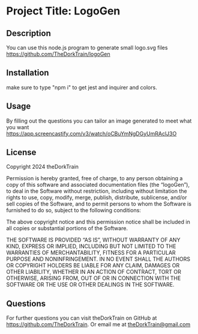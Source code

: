 
# Project Title: LogoGen

## Description
You can use this node.js program to generate small logo.svg files
https://github.com/TheDorkTrain/logoGen

## Installation
make sure to type "npm i" to get jest and inquirer and colors. 

## Usage
By filling out the questions you can tailor an image generated to meet what you want
https://app.screencastify.com/v3/watch/oCBuYmNgDGyUmRAclJ3O

## License
Copyright 2024 theDorkTrain

Permission is hereby granted, free of charge, to any person obtaining a copy of this software and associated documentation files (the “logoGen”), to deal in the Software without restriction, including without limitation the rights to use, copy, modify, merge, publish, distribute, sublicense, and/or sell copies of the Software, and to permit persons to whom the Software is furnished to do so, subject to the following conditions:

The above copyright notice and this permission notice shall be included in all copies or substantial portions of the Software.

THE SOFTWARE IS PROVIDED “AS IS”, WITHOUT WARRANTY OF ANY KIND, EXPRESS OR IMPLIED, INCLUDING BUT NOT LIMITED TO THE WARRANTIES OF MERCHANTABILITY, FITNESS FOR A PARTICULAR PURPOSE AND NONINFRINGEMENT. IN NO EVENT SHALL THE AUTHORS OR COPYRIGHT HOLDERS BE LIABLE FOR ANY CLAIM, DAMAGES OR OTHER LIABILITY, WHETHER IN AN ACTION OF CONTRACT, TORT OR OTHERWISE, ARISING FROM, OUT OF OR IN CONNECTION WITH THE SOFTWARE OR THE USE OR OTHER DEALINGS IN THE SOFTWARE.


## Questions
For further questions you can visit theDorkTrain on GitHub at https://github.com/TheDorkTrain.
Or email me at theDorkTrain@gmail.com

